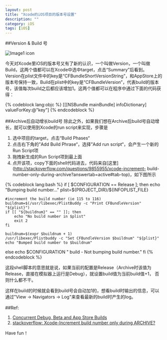 ```yaml
---
layout: post
title: "Xcode的iOS项目的版本号设置"
description: ""
category: iOS 
tags: [iOS]
---
```


##Version & Build 号

![Image1 icon](/assets/version1.jpg)

今天对Xcode里iOS的版本号又有了新的认识，一个叫做Version，一个叫做Build，这两个值都可以在Xcode中选中target，点击“Summary”后看到。 Version在plist文件中的key是“CFBundleShortVersionString”，和AppStore上的版本号保持一致，Build在plist中的key是“CFBundleVersion”，代表build的版本号，该值每次build之后都应该增加1。这两个值都可以在程序中通过下面的代码获得：

{% codeblock lang:objc %}
[[[NSBundle mainBundle] infoDictionary] valueForKey:@"key"]
{% endcodeblock %}
<br />
<br />
##Archive后自动增长build号
除此之外，如果我们想在Archive后build号自动增长，就可以使用到Xcode的run script来实现，步骤是

1. 选中项目的target，点击“Build Phases“
2. 点击右下角的”Add Build Phrase“，选择”Add run script“，会产生一个新的Run Script项
3. 拖拽新生成的Run Script项到最上面
4. 点开该项，copy下面的shell代码进去，代码来自[这里](http://stackoverflow.com/questions/9855955/xcode-increment-
build-number-only-during-archive?answertab=active#tab-top)，如下图所示

{% codeblock lang:bash %}
if [ $CONFIGURATION == Release ]; then
    echo "Bumping build number..."
    plist=${PROJECT_DIR}/${INFOPLIST_FILE}

	#increment the build number (ie 115 to 116)
    buildnum=$(/usr/libexec/PlistBuddy -c "Print CFBundleVersion" "${plist}")
    if [[ "${buildnum}" == "" ]]; then
        echo "No build number in $plist"
        exit 2
    fi

    buildnum=$(expr $buildnum + 1)
    /usr/libexec/Plistbuddy -c "Set CFBundleVersion $buildnum" "${plist}"
    echo "Bumped build number to $buildnum"

else
    echo $CONFIGURATION " build - Not bumping build number."
fi
{% endcodeblock %}

这段shell脚本的意思就是说，如果当前的配置是Release（Archive时该值为Release，直接在模拟器上运行是Debug），就设置build值为当前build值+1， 否则什么都不干。  

这样在build的时候就会看到build号会自动加1的，想看build时输出的信息，可以通过"View -> Navigators -> Log"来查看最新的build时产生的log。
<br /><br />
##Ref:

1. [Concurrent Debug, Beta and App Store Builds](http://swwritings.com/post/2013-05-20-concurrent-debug-beta-app-store-builds)
2. [stackoverflow: Xcode-Increment build number only during ARCHIVE?](http://stackoverflow.com/questions/9855955/xcode-increment-build-number-only-during-archive?answertab=active#tab-top)

Have fun！